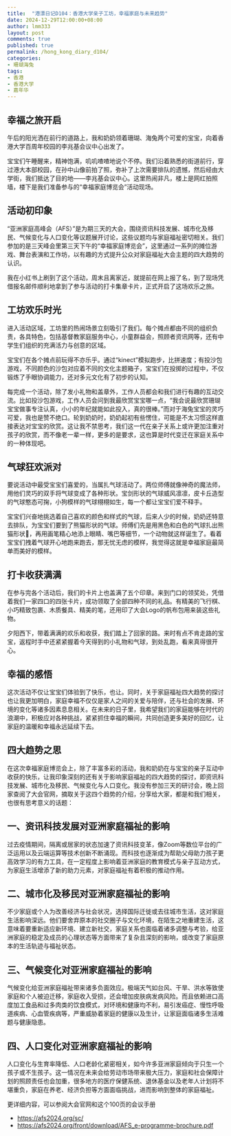 ```yaml
---
title:  "港漂日记D104：香港大学亲子工坊，幸福家庭与未来趋势"
date: 2024-12-29T12:00:00+08:00
author: lmm333
layout: post
comments: true
published: true
permalink: /hong_kong_diary_d104/
categories:
- 珊瑚海兔
tags:
- 香港
- 香港大学
- 嘉年华
---
```

## 幸福之旅开启
午后的阳光洒在前行的道路上，我和奶奶领着珊瑚、海兔两个可爱的宝宝，向着香港大学百周年校园的李兆基会议中心出发了。
<!--more-->
宝宝们午睡醒来，精神饱满，叽叽喳喳地说个不停。我们沿着熟悉的街道前行，穿过港大本部校园，在孙中山像前拍了照，弥补了上次需要排队的遗憾，然后经由大学街，我们抵达了目的地——李兆基会议中心。这里热闹非凡，楼上是网红拍照墙，楼下是我们准备参与的“幸福家庭博览会”活动现场。

## 活动初印象
“亚洲家庭高峰会（AFS）”是为期三天的大会，围绕资讯科技发展、城市化及移民、气候变化与人口变化等议题展开讨论，这些议题均与家庭福祉密切相关。我们参加的是三天峰会里第三天下午的“幸福家庭博览会”，这里通过一系列的摊位游戏、舞台表演和工作坊，以有趣的方式提升公众对家庭福祉大会主题的四大趋势的认识。

我在小红书上刷到了这个活动，周末且离家近，就提前在网上报了名，到了现场凭借报名邮件顺利地拿到了参与活动的打卡集章卡片，正式开启了这场欢乐之旅。

## 工坊欢乐时光
进入活动区域，工坊里的热闹场景立刻吸引了我们。每个摊点都由不同的组织负责，各具特色，包括基督教家庭服务中心，小童群益会，照顾者资讯网等，还有中学生们组织的充满活力与创意的区域。

宝宝们在各个摊点前玩得不亦乐乎。通过“kinect”模拟跑步，比拼速度；有投沙包游戏，不同颜色的沙包对应着不同的文化主题箱子，宝宝们在投掷的过程中，不仅锻炼了手眼协调能力，还对多元文化有了初步的认知。

每完成一个活动，除了发小礼物和盖章外，工作人员都会和我们进行有趣的互动交流。比如投沙包游戏，工作人员会问到我最欣赏宝宝哪一点，“我会说最欣赏珊瑚宝宝做事专注认真，小小的年纪就能如此投入，真的很棒。”而对于海兔宝宝的灵巧可爱，我也是赞不绝口。轮到奶奶时，奶奶起初有些愣住，可能是不太习惯这样直接表达对宝宝的欣赏。这让我不禁思考，我们这一代在亲子关系上或许更加注重对孩子的欣赏，而不像老一辈一样，更多的是要求，这也算是时代变迁在家庭关系中的一种体现吧。

## 气球狂欢派对
要说活动中最受宝宝们喜爱的，当属扎气球活动了。两位师傅就像神奇的魔法师，用他们灵巧的双手将气球变成了各种形状。宝剑形状的气球威风凛凛，皮卡丘造型的气球憨态可掬，小狗模样的气球栩栩如生，每一个都让宝宝们爱不释手。

宝宝们兴奋地挑选着自己喜欢的颜色和样式的气球，后来人少的时候，奶奶还特意去排队，为宝宝们要到了熊猫形状的气球。师傅们先是用黑色和白色的气球扎出熊猫形状🐼，再用画笔精心地添上眼睛、嘴巴等细节，一个动物就这样诞生了。看着宝宝们拽着气球开心地跑来跑去，那无忧无虑的模样，我觉得这就是幸福家庭最简单而美好的模样。

## 打卡收获满满
在参与完各个活动后，我们的卡片上也盖满了五个印章。来到门口的领奖处，凭借着我们一家四口的四张卡片，成功领取了全部四种不同的礼品。有精美的飞行棋、小巧精致包裹、木质餐具、精美的笔，还用印了大会Logo的帆布包用来装这些礼物。

夕阳西下，带着满满的欢乐和收获，我们踏上了回家的路。来时有点不肯走路的宝宝，返程时手中还紧紧握着今天得到的小礼物和气球，到处乱跑，看来真得很开心。

## 幸福的感悟
这次活动不仅让宝宝们体验到了快乐，也让。同时，关于家庭福祉四大趋势的探讨也让我更加明白，家庭幸福不仅仅是家人之间的关爱与陪伴，还与社会的发展、环境的变化等诸多因素息息相关。在未来的日子里，我希望我们的家庭能够在时代的浪潮中，积极应对各种挑战，紧紧抓住幸福的瞬间，共同创造更多美好的回忆，让家庭的温暖和幸福永远延续下去。 

## 四大趋势之思
在这次幸福家庭博览会上，除了丰富多彩的活动，我和奶奶在与宝宝的亲子互动中收获的快乐，让我印象深刻的还有关于影响家庭福祉的四大趋势的探讨，即资讯科技发展、城市化及移民、气候变化与人口变化。我没有参加三天的研讨会，晚上回家查阅了大会官网，摘取关于这四个趋势的介绍，分享给大家，都是和我们相关，也很有思考意义的话题：

## 一、资讯科技发展对亚洲家庭福祉的影响
过去疫情期间，隔离或居家的状态加速了资讯科技变革，像Zoom等数位平台的广泛运用以及云端运算等技术创新不断涌现。而科技也逐渐成为帮助父母助力孩子更高效学习的有力工具，在一定程度上影响着亚洲家庭的教育模式与亲子互动方式，为家庭生活增添了新的助力元素，对家庭福祉有着积极的推动作用。

## 二、城市化及移民对亚洲家庭福祉的影响
不少家庭或个人为改善经济与社会状况，选择国际迁徙或去往城市生活，这对家庭生活影响深远。他们要舍弃原本的社交圈子与文化环境，在陌生之地重建生活，这意味着要重新适应新环境、建立新社交，家庭关系也面临着诸多调整与考验，给亚洲家庭的稳定及成员的心理状态等方面带来了复杂且深刻的影响，或改变了家庭原本的生活轨迹与福祉状态。

## 三、气候变化对亚洲家庭福祉的影响
气候变化给亚洲家庭福祉带来诸多负面效应。极端天气如台风、干旱、洪水等致使家庭和个人被迫迁移，家庭收入受损，还会增加皮肤病发病风险。而且依赖进口高度加工食品和过多肉类的饮食模式，对环境和健康均不利，易引发癌症、慢性呼吸道疾病、心血管疾病等，严重威胁着家庭的健康以及生计，让家庭面临诸多生活难题与健康隐患。

## 四、人口变化对亚洲家庭福祉的影响
人口变化与生育率降低、人口老龄化紧密相关，如今许多亚洲家庭倾向于只生一个孩子或不生孩子。这一情况在未来会给劳动市场带来极大压力，家庭和社会保障计划的照顾责任也会加重，很多地方的医疗保健系统、退休基金以及老年人计划将不堪重负，家庭在养老、经济负担等方面面临挑战，进而影响到整体的家庭福祉。 

更详细内容，可以参阅大会官网和这个100页的会议手册

- https://afs2024.org/sc/
- https://afs2024.org/front/download/AFS_e-programme-brochure.pdf


